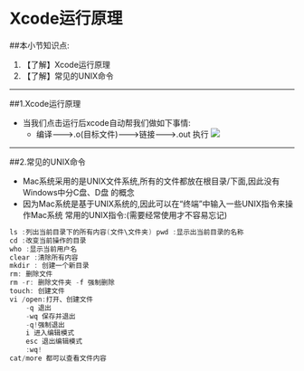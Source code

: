 # Xcode运行原理
##本小节知识点:
1. 【了解】Xcode运行原理
2. 【了解】常见的UNIX命令

---

##1.Xcode运行原理
- 当我们点击运行后xcode自动帮我们做如下事情:
    + 编译--->.o(目标文件)--->链接--->.out 执行
![](images/yuandaimafenxi.png)

---

##2.常见的UNIX命令
- Mac系统采用的是UNIX文件系统,所有的文件都放在根目录/下面,因此没有Windows中分C盘、D盘 的概念
- 因为Mac系统是基于UNIX系统的,因此可以在“终端”中输入一些UNIX指令来操作Mac系统 常用的UNIX指令:(需要经常使用才不容易忘记)
```c
ls :列出当前目录下的所有内容(文件\文件夹) pwd :显示出当前目录的名称
cd :改变当前操作的目录
who :显示当前用户名
clear :清除所有内容
mkdir : 创建一个新目录
rm: 删除文件
rm -r: 删除文件夹 -f 强制删除
touch: 创建文件
vi /open:打开、创建文件
    -q 退出
    -wq 保存并退出
    -q!强制退出
    i 进入编辑模式
    esc 退出编辑模式
    :wq!
cat/more 都可以查看文件内容
```


